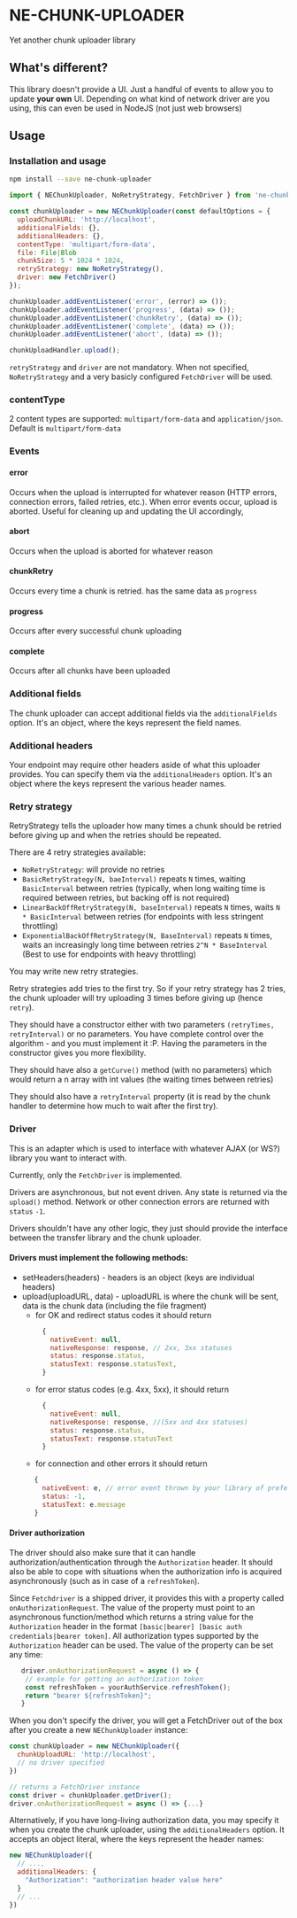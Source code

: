 # NE-CHUNK-UPLOADER

Yet another chunk uploader library

## What's different?

This library doesn't provide a UI. Just a handful of events to allow you to update **your own** UI. Depending on what kind of network driver are you using, this can even be used in NodeJS (not just web browsers)

## Usage

### Installation and usage

```sh
npm install --save ne-chunk-uploader
```

```javascript
import { NEChunkUploader, NoRetryStrategy, FetchDriver } from 'ne-chunk-uploader'

const chunkUploader = new NEChunkUploader(const defaultOptions = {
  uploadChunkURL: 'http://localhost',
  additionalFields: {}, 
  additionalHeaders: {},
  contentType: 'multipart/form-data',
  file: File|Blob
  chunkSize: 5 * 1024 * 1024,
  retryStrategy: new NoRetryStrategy(),
  driver: new FetchDriver()
});

chunkUploader.addEventListener('error', (error) => ());
chunkUploader.addEventListener('progress', (data) => ());
chunkUploader.addEventListener('chunkRetry', (data) => ());
chunkUploader.addEventListener('complete', (data) => ());
chunkUploader.addEventListener('abort', (data) => ());

chunkUploadHandler.upload();
```

`retryStrategy` and `driver` are not mandatory. When not specified, `NoRetryStrategy` and a very basicly configured `FetchDriver` will be used.

### contentType

2 content types are supported: `multipart/form-data` and `application/json`. Default is `multipart/form-data`

### Events

#### error

Occurs when the upload is interrupted for whatever reason (HTTP errors, connection errors, failed retries, etc.). When error events occur, upload is aborted. Useful for cleaning up and updating the UI accordingly,

#### abort

Occurs when the upload is aborted for whatever reason

#### chunkRetry

Occurs every time a chunk is retried. has the same data as `progress`

#### progress

Occurs after every successful chunk uploading

#### complete

Occurs after all chunks have been uploaded

### Additional fields

The chunk uploader can accept additional fields via the `additionalFields` option. It's an object, where the keys represent the field names. 

### Additional headers

Your endpoint may require other headers aside of what this uploader provides. You can specify them via the `additionalHeaders` option. It's an object where the keys represent the various header names.

### Retry strategy

RetryStrategy tells the uploader how many times a chunk should be retried before giving up and when the retries should be repeated.

There are 4 retry strategies available:

- `NoRetryStrategy`: will provide no retries
- `BasicRetryStrategy(N, baeInterval)` repeats `N` times, waiting `BasicInterval` between retries (typically, when long waiting time is required between retries, but backing off is not required)
- `LinearBackOffRetryStrategy(N, baseInterval)` repeats `N` times, waits `N * BasicInterval` between retries (for endpoints with less stringent throttling)
- `ExponentialBackOffRetryStrategy(N, BaseInterval)` repeats `N` times, waits an increasingly long time between retries `2^N * BaseInterval` (Best to use for endpoints with heavy throttling)

You may write new retry strategies. 

Retry strategies add tries to the first try. So if your retry strategy has 2 tries, the chunk uploader will try uploading 3 times before giving up (hence `retry`).

They should have a constructor either with two parameters `(retryTimes, retryInterval)` or no parameters. You have complete control over the algorithm - and you must implement it :P. Having the parameters in the constructor gives you more flexibility.

They should have also a `getCurve()` method (with no parameters) which would return a n array with int values (the waiting times between retries)

They should also have a `retryInterval` property (it is read by the chunk handler to determine how much to wait after the first try).

### Driver

This is an adapter which is used to interface with whatever AJAX (or WS?) library you want to interact with.

Currently, only the `FetchDriver` is implemented.

Drivers are asynchronous, but not event driven. Any state is returned via the `upload()` method. Network or other connection errors are returned with `status` `-1`.

Drivers shouldn't have any other logic, they just should provide the interface between the transfer library and the chunk uploader.

#### Drivers must implement the following methods:
- setHeaders(headers) - headers is an object (keys are individual headers)
- upload(uploadURL, data) - uploadURL is where the chunk will be sent, data is the chunk data (including the file fragment)
   - for OK and redirect status codes it should return 
   ```javascript
        {
          nativeEvent: null,
          nativeResponse: response, // 2xx, 3xx statuses
          status: response.status,
          statusText: response.statusText,
        }
   ```
   - for error status codes (e.g. 4xx, 5xx), it should return 
   ```javascript
        {
          nativeEvent: null,
          nativeResponse: response, //(5xx and 4xx statuses)
          status: response.status,
          statusText: response.statusText
        }
   ```
   - for connection and other errors it should return
   ```javascript
      {
        nativeEvent: e, // error event thrown by your library of preference
        status: -1,
        statusText: e.message
      }
   ```

#### Driver authorization

   The driver should also make sure that it can handle authorization/authentication through the `Authorization` header. It should also be able to cope with situations when the authorization info is acquired asynchronously (such as in case of a `refreshToken`).

   Since `Fetchdriver` is a shipped driver, it provides this with a property called `onAuthorizationRequest`. The value of the property must point to an asynchronous function/method which returns a string value for the `Authorization` header in the format `[basic|bearer] [basic auth credentials|bearer token]`. All authorization types supported by the `Authorization` header can be used. The value of the property can be set any time:
```javascript
   driver.onAuthorizationRequest = async () => {
    // example for getting an authorization token
    const refreshToken = yourAuthService.refreshToken();
    return "bearer ${refreshToken}";
   }
```
When you don't specify the driver, you will get a FetchDriver out of the box after you create a new `NEChunkUploader` instance:

```javascript
const chunkUploader = new NEChunkUploader({
  chunkUploadURL: 'http://localhost',
  // no driver specified
})

// returns a FetchDriver instance
const driver = chunkUploader.getDriver();
driver.onAuthorizationRequest = async () => {...}
```

Alternatively, if you have long-living authorization data, you may specify it when you create the chunk uploader, using the `additionalHeaders` option. It accepts an object literal, where the keys represent the header names:

```javascript
new NEChunkUploader({
  // ...,
  additionalHeaders: {
    "Authorization": "authorization header value here"
  }
  // ...
})
```
